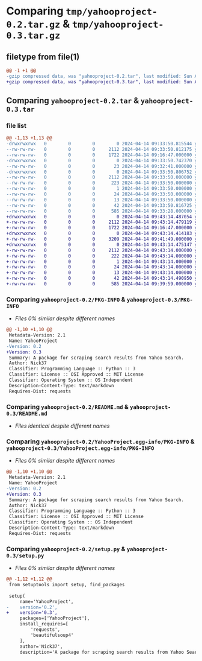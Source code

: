 # Comparing `tmp/yahooproject-0.2.tar.gz` & `tmp/yahooproject-0.3.tar.gz`

## filetype from file(1)

```diff
@@ -1 +1 @@
-gzip compressed data, was "yahooproject-0.2.tar", last modified: Sun Apr 14 09:33:50 2024, max compression
+gzip compressed data, was "yahooproject-0.3.tar", last modified: Sun Apr 14 09:43:14 2024, max compression
```

## Comparing `yahooproject-0.2.tar` & `yahooproject-0.3.tar`

### file list

```diff
@@ -1,13 +1,13 @@
-drwxrwxrwx   0        0        0        0 2024-04-14 09:33:50.815544 yahooproject-0.2/
--rw-rw-rw-   0        0        0     2112 2024-04-14 09:33:50.812175 yahooproject-0.2/PKG-INFO
--rw-rw-rw-   0        0        0     1722 2024-04-14 09:16:47.000000 yahooproject-0.2/README.md
-drwxrwxrwx   0        0        0        0 2024-04-14 09:33:50.742370 yahooproject-0.2/YahooProject/
--rw-rw-rw-   0        0        0       23 2024-04-14 09:32:41.000000 yahooproject-0.2/YahooProject/__intit__.py
-drwxrwxrwx   0        0        0        0 2024-04-14 09:33:50.806752 yahooproject-0.2/YahooProject.egg-info/
--rw-rw-rw-   0        0        0     2112 2024-04-14 09:33:50.000000 yahooproject-0.2/YahooProject.egg-info/PKG-INFO
--rw-rw-rw-   0        0        0      223 2024-04-14 09:33:50.000000 yahooproject-0.2/YahooProject.egg-info/SOURCES.txt
--rw-rw-rw-   0        0        0        1 2024-04-14 09:33:50.000000 yahooproject-0.2/YahooProject.egg-info/dependency_links.txt
--rw-rw-rw-   0        0        0       24 2024-04-14 09:33:50.000000 yahooproject-0.2/YahooProject.egg-info/requires.txt
--rw-rw-rw-   0        0        0       13 2024-04-14 09:33:50.000000 yahooproject-0.2/YahooProject.egg-info/top_level.txt
--rw-rw-rw-   0        0        0       42 2024-04-14 09:33:50.816725 yahooproject-0.2/setup.cfg
--rw-rw-rw-   0        0        0      585 2024-04-14 09:33:28.000000 yahooproject-0.2/setup.py
+drwxrwxrwx   0        0        0        0 2024-04-14 09:43:14.487054 yahooproject-0.3/
+-rw-rw-rw-   0        0        0     2112 2024-04-14 09:43:14.479119 yahooproject-0.3/PKG-INFO
+-rw-rw-rw-   0        0        0     1722 2024-04-14 09:16:47.000000 yahooproject-0.3/README.md
+drwxrwxrwx   0        0        0        0 2024-04-14 09:43:14.414183 yahooproject-0.3/YahooProject/
+-rw-rw-rw-   0        0        0     3209 2024-04-14 09:41:49.000000 yahooproject-0.3/YahooProject/__init__.py
+drwxrwxrwx   0        0        0        0 2024-04-14 09:43:14.475147 yahooproject-0.3/YahooProject.egg-info/
+-rw-rw-rw-   0        0        0     2112 2024-04-14 09:43:14.000000 yahooproject-0.3/YahooProject.egg-info/PKG-INFO
+-rw-rw-rw-   0        0        0      222 2024-04-14 09:43:14.000000 yahooproject-0.3/YahooProject.egg-info/SOURCES.txt
+-rw-rw-rw-   0        0        0        1 2024-04-14 09:43:14.000000 yahooproject-0.3/YahooProject.egg-info/dependency_links.txt
+-rw-rw-rw-   0        0        0       24 2024-04-14 09:43:14.000000 yahooproject-0.3/YahooProject.egg-info/requires.txt
+-rw-rw-rw-   0        0        0       13 2024-04-14 09:43:14.000000 yahooproject-0.3/YahooProject.egg-info/top_level.txt
+-rw-rw-rw-   0        0        0       42 2024-04-14 09:43:14.490950 yahooproject-0.3/setup.cfg
+-rw-rw-rw-   0        0        0      585 2024-04-14 09:39:59.000000 yahooproject-0.3/setup.py
```

### Comparing `yahooproject-0.2/PKG-INFO` & `yahooproject-0.3/PKG-INFO`

 * *Files 0% similar despite different names*

```diff
@@ -1,10 +1,10 @@
 Metadata-Version: 2.1
 Name: YahooProject
-Version: 0.2
+Version: 0.3
 Summary: A package for scraping search results from Yahoo Search.
 Author: Nick37
 Classifier: Programming Language :: Python :: 3
 Classifier: License :: OSI Approved :: MIT License
 Classifier: Operating System :: OS Independent
 Description-Content-Type: text/markdown
 Requires-Dist: requests
```

### Comparing `yahooproject-0.2/README.md` & `yahooproject-0.3/README.md`

 * *Files identical despite different names*

### Comparing `yahooproject-0.2/YahooProject.egg-info/PKG-INFO` & `yahooproject-0.3/YahooProject.egg-info/PKG-INFO`

 * *Files 0% similar despite different names*

```diff
@@ -1,10 +1,10 @@
 Metadata-Version: 2.1
 Name: YahooProject
-Version: 0.2
+Version: 0.3
 Summary: A package for scraping search results from Yahoo Search.
 Author: Nick37
 Classifier: Programming Language :: Python :: 3
 Classifier: License :: OSI Approved :: MIT License
 Classifier: Operating System :: OS Independent
 Description-Content-Type: text/markdown
 Requires-Dist: requests
```

### Comparing `yahooproject-0.2/setup.py` & `yahooproject-0.3/setup.py`

 * *Files 0% similar despite different names*

```diff
@@ -1,12 +1,12 @@
 from setuptools import setup, find_packages
 
 setup(
     name='YahooProject',
-    version='0.2',
+    version='0.3',
     packages=['YahooProject'],
     install_requires=[
         'requests',
         'beautifulsoup4'
     ],
     author='Nick37',
     description='A package for scraping search results from Yahoo Search.',
```

